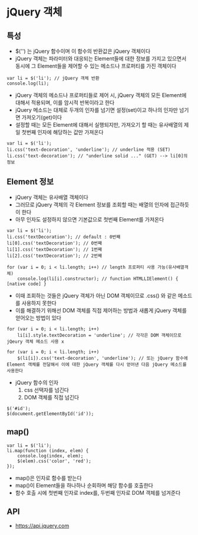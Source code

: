 # jQuery 객체

## 특성
- $('') 는 jQuery 함수이며 이 함수의 반환값은 jQuery 객체이다
- jQuery 객체는 파라미터와 대응되는 Element들에 대한 정보를 가지고 있으면서 동시에 그 Element들을 제어할 수 있는 메소드나 프로퍼티를 가진 객체이다

```
var li = $('li'); // jQuery 객체 반환
console.log(li);
```

- jQuery 객체의 메소드나 프로퍼티들로 제어 시, jQuery 객체의 모든 Element에 대해서 적용되며, 이를 암시적 반복이라고 한다
- jQuery 메소드는 대체로 두개의 인자를 넘기면 설정(set)이고 하나의 인자만 넘기면 가져오기(get)이다
- 설정할 때는 모든 Element에 대해서 실행되지만, 가져오기 할 때는 유사배열의 제일 첫번째 인자에 해당하는 값만 가져온다

```
var li = $('li');
li.css('text-decoration', 'underline'); // underline 적용 (SET)
li.css('text-decoration'); // "underline solid ..." (GET) --> li[0]의 정보
```

## Element 정보
- jQuery 객체는 유사배열 객체이다
- 그러므로 jQuery 객체의 각 Element 정보를 조회할 때는 배열의 인자에 접근하듯이 한다
- 아무 인자도 설정하지 않으면 기본값으로 첫번째 Element를 가져온다

```
var li = $('li');
li.css('textDecoration'); // default : 0번째
li[0].css('textDecoration'); // 0번째
li[1].css('textDecoration'); // 1번째
li[2].css('textDecoration'); // 2번째

for (var i = 0; i < li.length; i++) // length 프로퍼티 사용 가능(유사배열객체)
    console.log(li[i].constructor); // function HTMLLIElement() { [native code] }
```

- 이때 조회하는 것들은 jQuery 객체가 아닌 DOM 객체이므로 .css() 와 같은 메소드를 사용하지 못한다
- 이를 해결하기 위해선 DOM 객체를 직접 제어하는 방법과 새롭게 jQuery 객체를 얻어오는 방법이 있다

```
for (var i = 0; i < li.length; i++)
    li[i].style.textDecoration = 'underline'; // 각각은 DOM 객체이므로 jQeury 객체 메소드 사용 x

for (var i = 0; i < li.length; i++)
    $(li[i]).css('text-decoration', 'underline'); // 또는 jQuery 함수에 Element 객체를 전달해서 이에 대한 jQuery 객체를 다시 얻어낸 다음 jQuery 메소드를 사용한다
```

- jQuery 함수의 인자
	1. css 선택자를 넘긴다
	2. DOM 객체를 직접 넘긴다

```
$('#id');
$(document.getElementById('id'));
```

## map()

```
var li = $('li');
li.map(function (index, elem) {
    console.log(index, elem);
    $(elem).css('color', 'red');
});
```

- map()은 인자로 함수를 받는다
- map()이 Element들을 하나하나 순회하며 해당 함수를 호출한다
- 함수 호출 시에 첫번째 인자로 index를, 두번째 인자로 DOM 객체를 넘겨준다

## API
- https://api.jquery.com